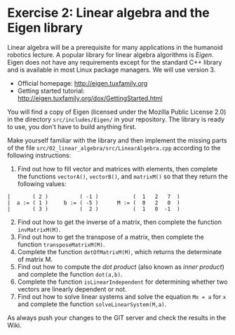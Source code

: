 # Exercise 2: Linear algebra and the Eigen library

Linear algebra will be a prerequisite for many applications in the humanoid
robotics lecture. A popular library for linear algebra algorithms is *Eigen*.
Eigen does not have any requirements except for the standard C++ library
and is available in most Linux package managers. We will use version 3.

* Official homepage: http://eigen.tuxfamily.org
* Getting started tutorial: http://eigen.tuxfamily.org/dox/GettingStarted.html

You will find a copy of Eigen (licensed under the Mozilla Public License 2.0)
in the directory `src/includes/Eigen/` in your repository. The library is
ready to use, you don't have to build anything first.

Make yourself familiar with the library and then implement the missing parts
of the file `src/02_linear_algebra/src/LinearAlgebra.cpp` according to the
following instructions:
1. Find out how to fill vector and matrices with elements, then complete 
the functions `vectorA()`, `vectorB()`, and `matrixM()` so that they return the 
following values:
```
|       ( 2 )          ( -1 )           (  1   2   7  )
|  a := ( 1 )     b := ( -5 )      M := (  0   2   0  )
|       ( 3 )          (  2 )           (  1   0  -1  )
```
2. Find out how to get the inverse of a matrix, then complete the function `invMatrixM(M)`.
3. Find out how to get the transpose of a matrix, then complete the function `transposeMatrixM(M)`.
4. Complete the function `detOfMatrixM(M)`, which returns the determinate of matrix M.
5. Find out how to compute the *dot product* (also known as *inner product*)
and complete the function `dot(a,b)`.
6. Complete the function `isLinearIndependent` for determining whether two vectors are linearly
dependent or not.
7. Find out how to solve linear systems and solve the equation `Mx = a`
for `x` and complete the function `solveLinearSystem(M,a)`.

As always push your changes to the GIT server and check the results in the Wiki.

